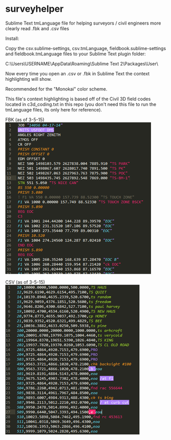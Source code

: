 # surveyhelper
Sublime Text tmLanguage file for helping surveyors / civil engineers more clearly read .fbk and .csv files

Install: 

Copy the csv.sublime-settings,	csv.tmLanguage, fieldbook.sublime-settings and fieldbook.tmLanguage files to your Sublime Text plugin folder:

C:\Users\USERNAME\AppData\Roaming\Sublime Text 2\Packages\User\

Now every time you open an .csv or .fbk in Sublime Text the context highlighting will show.

Recommended for the "Monokai" color scheme.

This file's context highlighting is based off of the Civil 3D field codes located in c3d_coding.txt in this repo (you don't need this file to run the tmLanguage files, its only here for reference).

FBK (as of 3-5-15)
![FBK](https://raw.githubusercontent.com/beevil/surveyhelper/master/screenshots/3-5-15fbk.png "FBK")


CSV (as of 3-5-15)
![CSV](https://raw.githubusercontent.com/beevil/surveyhelper/master/screenshots/3-5-15csv.png "CSV")



